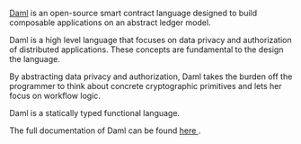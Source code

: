 [Daml](https://daml.com) is an open-source smart contract language designed to build composable
applications on an abstract ledger model.

Daml is a high level language that focuses on data privacy and authorization of distributed
applications. These concepts are fundamental to the design the language.

By abstracting data privacy and authorization, Daml takes the burden off the programmer to think
about concrete cryptographic primitives and lets her focus on workflow logic.

Daml is a statically typed functional language.

The full documentation of Daml can be found <a href="https://docs.daml.com"> here </a>.
